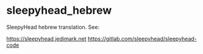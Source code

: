 # sleepyhead_hebrew
SleepyHead hebrew translation. See:

https://sleepyhead.jedimark.net
https://gitlab.com/sleepyhead/sleepyhead-code
